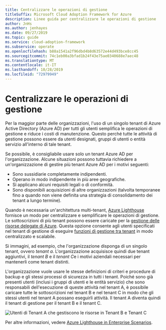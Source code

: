```yaml
---
title: Centralizzare le operazioni di gestione
titleSuffix: Microsoft Cloud Adoption Framework for Azure
description: Linee guida per centralizzare le operazioni di gestione
author: JnHs
ms.author: jenhayes
ms.date: 09/27/2019
ms.topic: guide
ms.service: cloud-adoption-framework
ms.subservice: operate
ms.openlocfilehash: b88a1541a2f96dbd4b8d63572e44d493bce8cc45
ms.sourcegitcommit: 74c1eb00a3bfad1b24f43e75ae0340688e7aec48
ms.translationtype: MT
ms.contentlocale: it-IT
ms.lasthandoff: 10/28/2019
ms.locfileid: "72979949"
---
```

# <a name="centralize-management-operations"></a>Centralizzare le operazioni di gestione

Per la maggior parte delle organizzazioni, l'uso di un singolo tenant di Azure Active Directory (Azure AD) per tutti gli utenti semplifica le operazioni di gestione e riduce i costi di manutenzione. Questo perché tutte le attività di gestione possono essere da utenti designati, gruppi di utenti o entità servizio all'interno di tale tenant. 

Se possibile, è consigliabile usare solo un tenant Azure AD per l'organizzazione. Alcune situazioni possono tuttavia richiedere a un'organizzazione di gestire più tenant Azure AD per i motivi seguenti:

- Sono sussidiarie completamente indipendenti.
- Operano in modo indipendente in più aree geografiche.
- Si applicano alcuni requisiti legali o di conformità.
- Sono disponibili acquisizioni di altre organizzazioni (talvolta temporanee fino a quando non viene definita una strategia di consolidamento dei tenant a lungo termine).

Quando è necessaria un'architettura multi-tenant, [Azure Lighthouse](https://docs.microsoft.com/azure/lighthouse/overview) fornisce un modo per centralizzare e semplificare le operazioni di gestione. Le sottoscrizioni di più tenant possono essere caricate per la [gestione delle risorse delegate di Azure](https://docs.microsoft.com/azure/lighthouse/concepts/azure-delegated-resource-management). Questa opzione consente agli utenti specificati nel tenant di gestione di eseguire [funzioni di gestione tra tenant](https://docs.microsoft.com/azure/lighthouse/concepts/cross-tenant-management-experience) in modo centralizzato e scalabile.

Si immagini, ad esempio, che l'organizzazione disponga di un singolo tenant, ovvero *tenant a*. L'organizzazione acquisisce quindi due tenant aggiuntivi, il *tenant B* e il *tenant C*e i motivi aziendali necessari per mantenerli come tenant distinti.

L'organizzazione vuole usare le stesse definizioni di criteri e procedure di backup e gli stessi processi di sicurezza in tutti i tenant. Poiché sono già presenti utenti (inclusi i gruppi di utenti e le entità servizio) che sono responsabili dell'esecuzione di queste attività nel tenant A, è possibile caricare tutte le sottoscrizioni nel tenant B e nel tenant C in modo che gli stessi utenti nel tenant A possano eseguirli attività. Il tenant A diventa quindi il tenant di gestione per il tenant B e il tenant C.

![Utenti di Tenant A che gestiscono le risorse in Tenant B e Tenant C](../_images/manage/enterprise-azure-lighthouse.jpg)

Per altre informazioni, vedere [Azure Lighthouse in Enterprise Scenarios](https://docs.microsoft.com/azure/lighthouse/concepts/enterprise).
